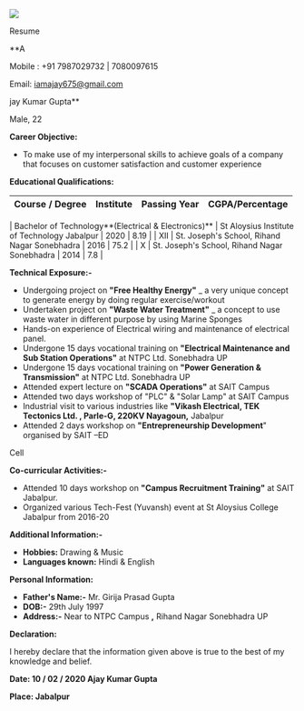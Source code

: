 ![](RackMultipart20201017-4-192sx74_html_c288f075c9d80798.jpg)

Resume

**A

Mobile : +91 7987029732 | 7080097615

Email: [iamajay675@gmail.com](mailto:iamajay675@gmail.com)

jay Kumar Gupta**

Male, 22

**Career Objective:**

- To make use of my interpersonal skills to achieve goals of a company that focuses on customer satisfaction and customer experience

**Educational Qualifications:**

| **Course / Degree** | **Institute** | **Passing Year** | **CGPA/Percentage** |
| --- | --- | --- | --- |
|
Bachelor of Technology**(Electrical &amp; Electronics)** |
St Aloysius Institute of Technology Jabalpur |
2020 |
8.19 |
| XII | St. Joseph&#39;s School, Rihand Nagar Sonebhadra | 2016 | 75.2 |
| X | St. Joseph&#39;s School, Rihand Nagar Sonebhadra | 2014 | 7.8 |

**Technical Exposure:-**

- Undergoing project on **&quot;Free Healthy Energy&quot;** \_ a very unique concept to generate energy by doing regular exercise/workout
- Undertaken project on **&quot;Waste Water Treatment&quot;** \_ a concept to use waste water in different purpose by using Marine Sponges
- Hands-on experience of Electrical wiring and maintenance of electrical panel.
- Undergone 15 days vocational training on **&quot;Electrical Maintenance and Sub Station Operations&quot;** at NTPC Ltd. Sonebhadra UP
- Undergone 15 days vocational training on **&quot;Power Generation &amp; Transmission&quot;** at NTPC Ltd. Sonebhadra UP
- Attended expert lecture on **&quot;SCADA Operations&quot;** at SAIT Campus
- Attended two days workshop of &quot;PLC&quot; &amp; &quot;Solar Lamp&quot; at SAIT Campus
- Industrial visit to various industries like **&quot;Vikash Electrical, TEK Tectonics Ltd. , Parle-G, 220KV Nayagoun,** Jabalpur
- Attended 2 days workshop on **&quot;Entrepreneurship Development**&quot; organised by SAIT –ED

Cell

**Co-curricular Activities:-**

- Attended 10 days workshop on **&quot;Campus Recruitment Training&quot;** at SAIT Jabalpur.
- Organized various Tech-Fest (Yuvansh) event at St Aloysius College Jabalpur from 2016-20

**Additional Information:-**

- **Hobbies:** Drawing &amp; Music
- **Languages known:** Hindi &amp; English

**Personal Information:**

- **Father&#39;s Name:-** Mr. Girija Prasad Gupta
- **DOB:-** 29th July 1997
- **Address:-** Near to NTPC Campus **,** Rihand Nagar Sonebhadra UP

**Declaration:**

I hereby declare that the information given above is true to the best of my knowledge and belief.

**Date: 10 / 02 / 2020 Ajay Kumar Gupta**

**Place: Jabalpur**
